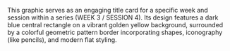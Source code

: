 This graphic serves as an engaging title card for a specific week and session within a series (WEEK 3 / SESSION 4). Its design features a dark blue central rectangle on a vibrant golden yellow background, surrounded by a colorful geometric pattern border incorporating shapes, iconography (like pencils), and modern flat styling.